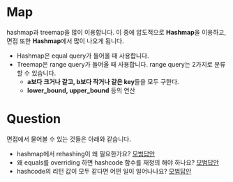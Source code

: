 # Map
hashmap과 treemap을 많이 이용합니다. 이 중에 압도적으로 **Hashmap**을 이용하고, 면접 또한 **Hashmap**에서 많이 나오게 됩니다.
* Hashmap은 equal query가 들어올 때 사용합니다.
* Treemap은 range query가 들어올 때 사용합니다. range query는 2가지로 분류할 수 있습니다.
  * **a보다 크거나 같고, b보다 작거나 같은 key**들을 모두 구한다.
  * **lower_bound, upper_bound** 등의 연산  

# Question
면접에서 물어볼 수 있는 것들은 아래와 같습니다.
* hashmap에서 rehashing이 왜 필요한가요? [모범답안](https://codingdog.tistory.com/127)
* 왜 equals를 overriding 하면 hashcode 함수를 재정의 해야 하나요? [모범답안](https://codingdog.tistory.com/211)
* hashcode의 리턴 값이 모두 같다면 어떤 일이 일어나나요? [모범답안](https://codingdog.tistory.com/216)